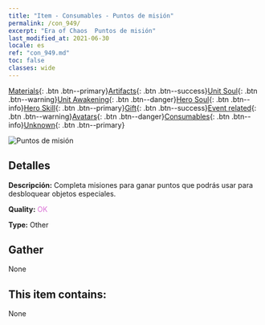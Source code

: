 ```yaml
---
title: "Item - Consumables - Puntos de misión"
permalink: /con_949/
excerpt: "Era of Chaos  Puntos de misión"
last_modified_at: 2021-06-30
locale: es
ref: "con_949.md"
toc: false
classes: wide
---
```

 [Materials](/ItemsES/){: .btn .btn--primary}[Artifacts](/ItemsES/Artifacts/){: .btn .btn--success}[Unit Soul](/ItemsES/UnitSoul/){: .btn .btn--warning}[Unit Awakening](/ItemsES/UnitAwakening/){: .btn .btn--danger}[Hero Soul](/ItemsES/HeroSoul/){: .btn .btn--info}[Hero Skill](/ItemsES/HeroSkill/){: .btn .btn--primary}[Gift](/ItemsES/Gift/){: .btn .btn--success}[Event related](/ItemsES/Events/){: .btn .btn--warning}[Avatars](/ItemsES/Avatars/){: .btn .btn--danger}[Consumables](/ItemsES/Consumables/){: .btn .btn--info}[Unknown](/ItemsES/Unknown/){: .btn .btn--primary}

 ![Puntos de misión](/images/t/i_40044.png)

## Detalles
 **Descripción:** Completa misiones para ganar puntos que podrás usar para desbloquear objetos especiales.

 **Quality:** <span style="color: #DA70D6">OK</span>

 **Type:** Other

## Gather

  None

## This item contains:

  None

